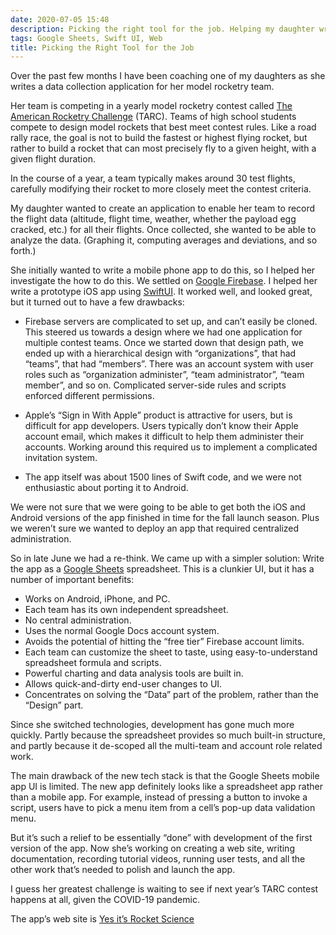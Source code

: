 ```yaml
---
date: 2020-07-05 15:48
description: Picking the right tool for the job. Helping my daughter write a model rocketry data collection app.
tags: Google Sheets, Swift UI, Web
title: Picking the Right Tool for the Job
---
```


Over the past few months I have been coaching one of my daughters as she writes a data collection application for her model rocketry team.

Her team is competing in a yearly model rocketry contest called [The American Rocketry Challenge](https://rocketcontest.org) (TARC). Teams of high school students compete to design model rockets that best meet contest rules. Like a road rally race, the goal is not to build the fastest or highest flying rocket, but rather to build a rocket that can most precisely fly to a given height, with a given flight duration.

In the course of a year, a team typically makes around 30 test flights, carefully modifying their rocket to more closely meet the contest criteria.

My daughter wanted to create an application to enable her team to record the flight data (altitude, flight time, weather, whether the payload egg cracked, etc.) for all their flights. Once collected, she wanted to be able to analyze the data. (Graphing it, computing averages and deviations, and so forth.)

She initially wanted to write a mobile phone app to do this, so I helped her investigate the how to do this. We settled on [Google Firebase](https://firebase.google.com).  I helped her write a prototype iOS app using [SwiftUI](https://developer.apple.com/xcode/swiftui/). It worked well, and looked great, but it turned out to have a few drawbacks:

+ Firebase servers are complicated to set up, and can’t easily be cloned. This steered us towards a design where we had one application for multiple contest teams. Once we started down that design path, we ended up with a hierarchical design with “organizations”, that had “teams”, that had “members”. There was an account system with user roles such as “organization administer”, “team administrator”, “team member”, and so on. Complicated server-side rules and scripts enforced different permissions.

+ Apple’s “Sign in With Apple” product is attractive for users, but is difficult for app developers. Users typically don’t know their Apple account email, which makes it difficult to help them administer their accounts. Working around this required us to implement a complicated invitation system.

+ The app itself was about 1500 lines of Swift code, and we were not enthusiastic about porting it to Android.

We were not sure that we were going to be able to get both the iOS and Android versions of the app finished in time for the fall launch season. Plus we weren’t sure we wanted to deploy an app that required centralized administration.

So in late June we had a re-think.  We came up with a simpler solution: Write the app as a [Google Sheets](https://www.google.com/sheets/about/) spreadsheet. This is a clunkier UI, but it has a number of important benefits:

+ Works on Android, iPhone, and PC.
+ Each team has its own independent spreadsheet.
+ No central administration.
+ Uses the normal Google Docs account system.
+ Avoids the potential of hitting the “free tier” Firebase account limits.
+ Each team can customize the sheet to taste, using easy-to-understand spreadsheet formula and scripts.
+ Powerful charting and data analysis tools are built in.
+ Allows quick-and-dirty end-user changes to UI.
+ Concentrates on solving the “Data” part of the problem, rather than the “Design” part.

Since she switched technologies, development has gone much more quickly. Partly because the spreadsheet provides so much built-in structure, and partly because it de-scoped all the multi-team and account role related work.

The main drawback of the new tech stack is that the Google Sheets mobile app UI is limited. The new app definitely looks like a spreadsheet app rather than a mobile app. For example, instead of pressing a button to invoke a script, users have to pick a menu item from a cell’s pop-up data validation menu.

But it’s such a relief to be essentially “done” with development of the first version of the app. Now she’s working on creating a web site, writing documentation, recording tutorial videos, running user tests, and all the other work that’s needed to polish and launch the app.

I guess her greatest challenge is waiting to see if next year’s TARC contest happens at all, given the COVID-19 pandemic.

The app’s web site is [Yes it’s Rocket Science](https://yesitsrocketscience.github.io)